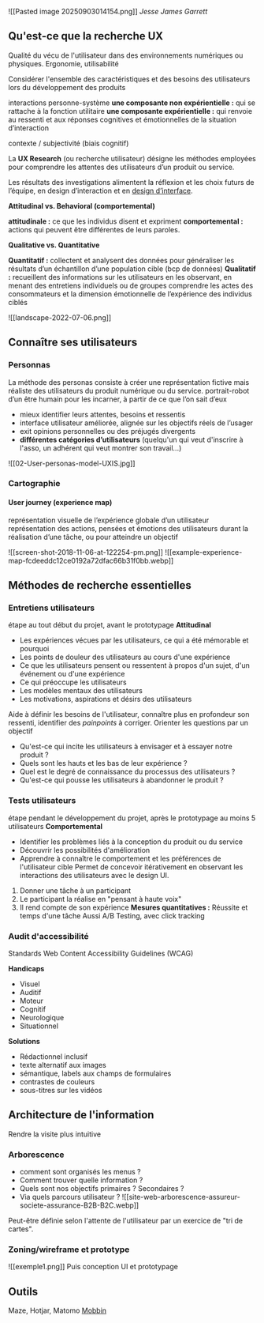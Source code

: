 ![[Pasted image 20250903014154.png]]
*Jesse James Garrett*

## Qu'est-ce que la recherche UX

Qualité du vécu de l'utilisateur dans des environnements numériques ou physiques.
Ergonomie, utilisabilité

Considérer l'ensemble des caractéristiques et des besoins des utilisateurs lors du développement des produits

interactions personne-système
**une composante non expérientielle :** qui se rattache à la fonction utilitaire
**une composante expérientielle :** qui renvoie au ressenti et aux réponses cognitives et émotionnelles de la situation d’interaction

contexte / subjectivité (biais cognitif)

La **UX Research** (ou recherche utilisateur) désigne les méthodes employées pour comprendre les attentes des utilisateurs d’un produit ou service.

Les résultats des investigations alimentent la réflexion et les choix futurs de l’équipe, en design d’interaction et en [design d’interface](https://www.usabilis.com/expertise/conception-dinterface/).

**Attitudinal vs. Behavioral (comportemental)**

**attitudinale :** ce que les individus disent et expriment
**comportemental :** actions qui peuvent être différentes de leurs paroles.

**Qualitative vs. Quantitative**

**Quantitatif :** collectent et analysent des données pour généraliser les résultats d’un échantillon d’une population cible (bcp de données)
**Qualitatif :** recueillent des informations sur les utilisateurs en les observant, en menant des entretiens individuels ou de groupes
comprendre les actes des consommateurs et la dimension émotionnelle de l’expérience des individus ciblés

![[landscape-2022-07-06.png]]

## Connaître ses utilisateurs

### Personnas

La méthode des personas consiste à créer une représentation fictive mais réaliste des utilisateurs du produit numérique ou du service.
portrait-robot d’un être humain pour les incarner, à partir de ce que l’on sait d’eux

- mieux identifier leurs attentes, besoins et ressentis
- interface utilisateur améliorée, alignée sur les objectifs réels de l’usager
- exit opinions personnelles ou des préjugés divergents
- **différentes catégories d’utilisateurs** (quelqu'un qui veut d'inscrire à l'asso, un adhérent qui veut montrer son travail...)

![[02-User-personas-model-UXIS.jpg]]

### Cartographie

#### User journey (experience map)

représentation visuelle de l’expérience globale d’un utilisateur
représentation des actions, pensées et émotions des utilisateurs durant la réalisation d’une tâche, ou pour atteindre un objectif

![[screen-shot-2018-11-06-at-122254-pm.png]]
![[example-experience-map-fcdeeddc12ce0192a72dfac66b31f0bb.webp]]

## Méthodes de recherche essentielles

### Entretiens utilisateurs
étape au tout début du projet, avant le prototypage
**Attitudinal**
- Les expériences vécues par les utilisateurs, ce qui a été mémorable et pourquoi
- Les points de douleur des utilisateurs au cours d'une expérience
- Ce que les utilisateurs pensent ou ressentent à propos d'un sujet, d'un événement ou d'une expérience
- Ce qui préoccupe les utilisateurs
- Les modèles mentaux des utilisateurs
- Les motivations, aspirations et désirs des utilisateurs

Aide à définir les besoins de l'utilisateur, connaître plus en profondeur son ressenti, identifier des *painpoints* à corriger.
Orienter les questions par un objectif
- Qu'est-ce qui incite les utilisateurs à envisager et à essayer notre produit ?
- Quels sont les hauts et les bas de leur expérience ?
- Quel est le degré de connaissance du processus des utilisateurs ?
- Qu'est-ce qui pousse les utilisateurs à abandonner le produit ?
### Tests utilisateurs
étape pendant le développement du projet, après le prototypage
au moins 5 utilisateurs
**Comportemental**
- Identifier les problèmes liés à la conception du produit ou du service
- Découvrir les possibilités d'amélioration
- Apprendre à connaître le comportement et les préférences de l'utilisateur cible
Permet de concevoir itérativement en observant les interactions des utilisateurs avec le design UI.
1. Donner une tâche à un participant
2. Le participant la réalise en "pensant à haute voix"
3. Il rend compte de son expérience
**Mesures quantitatives :** Réussite et temps d'une tâche
Aussi A/B Testing, avec click tracking

### Audit d'accessibilité
Standards Web Content Accessibility Guidelines (WCAG)

**Handicaps**
- Visuel
- Auditif
- Moteur
- Cognitif
- Neurologique
- Situationnel

**Solutions**
- Rédactionnel inclusif
- texte alternatif aux images
- sémantique, labels aux champs de formulaires
- contrastes de couleurs
- sous-titres sur les vidéos

## Architecture de l'information
Rendre la visite plus intuitive
### Arborescence
- comment sont organisés les menus ?
- Comment trouver quelle information ?
- Quels sont nos objectifs primaires ? Secondaires ?
- Via quels parcours utilisateur ?
![[site-web-arborescence-assureur-societe-assurance-B2B-B2C.webp]]

Peut-être définie selon l'attente de l'utilisateur par un exercice de "tri de cartes".

### Zoning/wireframe et prototype

![[exemple1.png]]
Puis conception UI et prototypage

## Outils

Maze, Hotjar, Matomo
[Mobbin](https://mobbin.com/)
